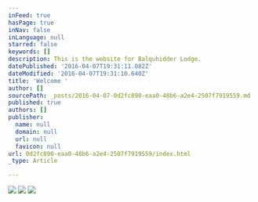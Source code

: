 ```yaml
---
inFeed: true
hasPage: true
inNav: false
inLanguage: null
starred: false
keywords: []
description: This is the website for Balquhidder Lodge.
datePublished: '2016-04-07T19:31:11.082Z'
dateModified: '2016-04-07T19:31:10.640Z'
title: 'Welcome '
author: []
sourcePath: _posts/2016-04-07-0d2fc890-eaa0-48b6-a2e4-2507f7919559.md
published: true
authors: []
publisher:
  name: null
  domain: null
  url: null
  favicon: null
url: 0d2fc890-eaa0-48b6-a2e4-2507f7919559/index.html
_type: Article

---
```

![](https://the-grid-user-content.s3-us-west-2.amazonaws.com/4476fce4-c70f-4e17-aee4-9b4fb0606d3e.jpg)
![](https://the-grid-user-content.s3-us-west-2.amazonaws.com/a49efe20-b461-44fd-8ce4-6ce84026ce6a.jpg)
![](https://the-grid-user-content.s3-us-west-2.amazonaws.com/7fc341f6-9df7-4c23-900c-7a46f222a820.jpg)